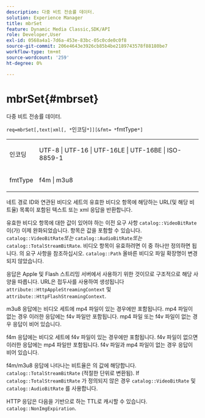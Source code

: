 ```yaml
---
description: 다중 비트 전송률 데이터.
solution: Experience Manager
title: mbrSet
feature: Dynamic Media Classic,SDK/API
role: Developer,User
exl-id: 0568a4a1-7d6a-453e-83bc-05c0cde0c0f8
source-git-commit: 206e4643e3926cb85b4be2189743578f88180be7
workflow-type: tm+mt
source-wordcount: '259'
ht-degree: 0%

---
```


# mbrSet{#mbrset}

다중 비트 전송률 데이터.

`req=mbrSet[,text|xml[, *`인코딩`*]][&fmt= *`fmtType`*]`

<table id="simpletable_D2B8704E09B34337870A257CD7CB5C56"> 
 <tr class="strow"> 
  <td class="stentry"> <p><span class="codeph"><span class="varname"> 인코딩</span></span> </p> </td> 
  <td class="stentry"> <p><span class="codeph"> UTF-8 | UTF-16 | UTF-16LE | UTF-16BE | ISO-8859-1</span> </p></td> 
 </tr> 
 <tr class="strow"> 
  <td class="stentry"> <p><span class="codeph"><span class="varname"> fmtType</span></span> </p></td> 
  <td class="stentry"> <p><span class="codeph"> f4m | m3u8</span> </p></td> 
 </tr> 
</table>

네트 경로 ID와 연관된 비디오 세트의 유효한 비디오 항목에 해당하는 URL(및 해당 비트율) 목록이 포함된 텍스트 또는 xml 응답을 반환합니다.

유효한 비디오 항목에 대한 값이 있어야 하는 이전 요구 사항 `catalog::VideoBitRate` 이(가) 이제 완화되었습니다. 항목은 값을 포함할 수 있습니다. `catalog::VideoBitRate`*또는* `catalog::AudioBitRate`*또는* `catalog::TotalStreamBitRate`. 비디오 항목이 유효하려면 이 중 하나만 정의하면 됩니다. 의 요구 사항을 참조하십시오. `catalog::Path` 올바른 비디오 파일 확장명이 변경되지 않았습니다.

응답은 Apple 및 Flash 스트리밍 서버에서 사용하기 위한 것이므로 구조적으로 해당 사양을 따릅니다. URL은 접두사를 사용하여 생성됩니다 `attribute::HttpAppleStreamingContext` 및 `attribute::HttpFlashStreamingContext`.

m3u8 응답에는 비디오 세트에 mp4 파일이 있는 경우에만 포함됩니다. mp4 파일이 없는 경우 이러한 응답에는 f4v 파일만 포함됩니다. mp4 파일 또는 f4v 파일이 없는 경우 응답이 비어 있습니다.

f4m 응답에는 비디오 세트에 f4v 파일이 있는 경우에만 포함됩니다. f4v 파일이 없으면 이러한 응답에는 mp4 파일만 포함됩니다. f4v 파일과 mp4 파일이 없는 경우 응답이 비어 있습니다.

f4m/m3u8 응답에 나타나는 비트율은 의 값에 해당합니다. `catalog::TotalStreamBitRate` (적절한 단위로 변환됨). If `catalog::TotalStreamBitRate` 가 정의되지 않은 경우 `catalog::VideoBitRate` 및 `catalog::AudioBitRate` 를 사용합니다.

HTTP 응답은 다음을 기반으로 하는 TTL로 캐시할 수 있습니다. `catalog::NonImgExpiration`.
